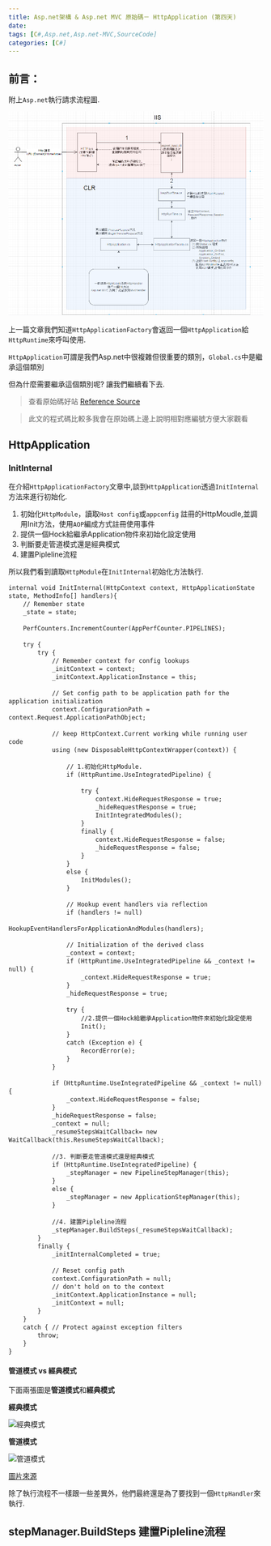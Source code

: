 ```yaml
---
title: Asp.net架構 & Asp.net MVC 原始碼－ HttpApplication (第四天)
date: 
tags: [C#,Asp.net,Asp.net-MVC,SourceCode]
categories: [C#]
---
```


## 前言：

附上`Asp.net`執行請求流程圖.

![瀏覽器請求IIS流程](https://raw.githubusercontent.com/isdaniel/MyBlog/master/source/images/IIS_Asp.net_Process.png)

上一篇文章我們知道`HttpApplicationFactory`會返回一個`HttpApplication`給`HttpRuntime`來呼叫使用.

`HttpApplication`可謂是我們Asp.net中很複雜但很重要的類別，`Global.cs`中是繼承這個類別

但為什麼需要繼承這個類別呢? 讓我們繼續看下去.

> 查看原始碼好站 [Reference Source](https://referencesource.microsoft.com/)

> 此文的程式碼比較多我會在原始碼上邊上說明相對應編號方便大家觀看

## HttpApplication

### InitInternal

在介紹`HttpApplicationFactory`文章中,談到`HttpApplication`透過`InitInternal`方法來進行初始化.

1. 初始化`HttpModule`，讀取`Host config`或`appconfig` 註冊的HttpMoudle,並調用Init方法，使用`AOP`編成方式註冊使用事件
2. 提供一個Hock給繼承Application物件來初始化設定使用
3. 判斷要走管道模式還是經典模式
4. 建置Pipleline流程

所以我們看到讀取`HttpModule`在`InitInternal`初始化方法執行.

```CSharp
internal void InitInternal(HttpContext context, HttpApplicationState state, MethodInfo[] handlers){
	// Remember state
	_state = state;

	PerfCounters.IncrementCounter(AppPerfCounter.PIPELINES);

	try {
		try {
			// Remember context for config lookups
			_initContext = context;
			_initContext.ApplicationInstance = this;

			// Set config path to be application path for the application initialization
			context.ConfigurationPath = context.Request.ApplicationPathObject;

			// keep HttpContext.Current working while running user code
			using (new DisposableHttpContextWrapper(context)) {

				// 1.初始化HttpModule.
				if (HttpRuntime.UseIntegratedPipeline) {

					try {
						context.HideRequestResponse = true;
						_hideRequestResponse = true;
						InitIntegratedModules();
					}
					finally {
						context.HideRequestResponse = false;
						_hideRequestResponse = false;
					}
				}
				else {
					InitModules();
				}

				// Hookup event handlers via reflection
				if (handlers != null)
					HookupEventHandlersForApplicationAndModules(handlers);

				// Initialization of the derived class
				_context = context;
				if (HttpRuntime.UseIntegratedPipeline && _context != null) {
					_context.HideRequestResponse = true;
				}
				_hideRequestResponse = true;

				try {
					//2.提供一個Hock給繼承Application物件來初始化設定使用
					Init();
				}
				catch (Exception e) {
					RecordError(e);
				}
			}

			if (HttpRuntime.UseIntegratedPipeline && _context != null) {
				_context.HideRequestResponse = false;
			}
			_hideRequestResponse = false;
			_context = null;
			_resumeStepsWaitCallback= new WaitCallback(this.ResumeStepsWaitCallback);

			//3. 判斷要走管道模式還是經典模式
			if (HttpRuntime.UseIntegratedPipeline) {
				_stepManager = new PipelineStepManager(this);
			}
			else {
				_stepManager = new ApplicationStepManager(this);
			}

            //4. 建置Pipleline流程
			_stepManager.BuildSteps(_resumeStepsWaitCallback);
		}
		finally {
			_initInternalCompleted = true;

			// Reset config path
			context.ConfigurationPath = null;
			// don't hold on to the context
			_initContext.ApplicationInstance = null;
			_initContext = null;
		}
	}
	catch { // Protect against exception filters
		throw;
	}
}
```

#### 管道模式 vs 經典模式

下面兩張圖是**管道模式**和**經典模式**

**經典模式**

![經典模式](https://mytechnetknowhows.files.wordpress.com/2015/05/aspnet-integration-with-iis6-0.jpg)

**管道模式**

![管道模式](https://mytechnetknowhows.files.wordpress.com/2015/05/aspnet-integration-with-iis-7-integrated-mode.jpg)

[圖片來源](https://mytechnetknowhows.wordpress.com/2015/05/24/asp-net-and-iis-integration-iis-6-0-and-ii6-0-iis-7-0-iis-7-5-iis-8-0/)

除了執行流程不一樣跟一些差異外，他們最終還是為了要找到一個`HttpHandler`來執行.

## stepManager.BuildSteps 建置Pipleline流程
